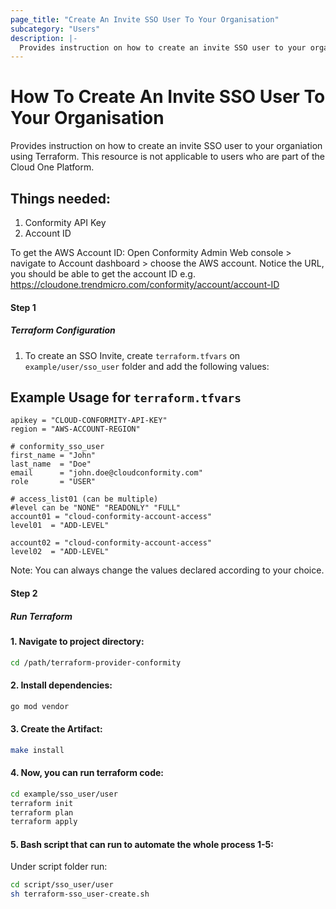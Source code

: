 ```yaml
---
page_title: "Create An Invite SSO User To Your Organisation"
subcategory: "Users"
description: |-
  Provides instruction on how to create an invite SSO user to your organisation using Terraform. This resource is not applicable to users who are part of the Cloud One Platform.
---
```


# How To Create An Invite SSO User To Your Organisation
Provides instruction on how to create an invite SSO user to your organiation using Terraform. This resource is not applicable to users who are part of the Cloud One Platform.

## Things needed:
1. Conformity API Key
2. Account ID

To get the AWS Account ID:
Open Conformity Admin Web console > navigate to Account dashboard > choose the AWS account.
Notice the URL, you should be able to get the account ID e.g. https://cloudone.trendmicro.com/conformity/account/account-ID

#### Step 1

##### Terraform Configuration

1. To create an SSO Invite, create `terraform.tfvars` on `example/user/sso_user` folder and add the following values:

## Example Usage for `terraform.tfvars`
```hcl
apikey = "CLOUD-CONFORMITY-API-KEY"
region = "AWS-ACCOUNT-REGION"

# conformity_sso_user
first_name = "John"
last_name  = "Doe"
email      = "john.doe@cloudconformity.com"
role       = "USER"

# access_list01 (can be multiple)
#level can be "NONE" "READONLY" "FULL"
account01 = "cloud-conformity-account-access"
level01  = "ADD-LEVEL"

account02 = "cloud-conformity-account-access"
level02  = "ADD-LEVEL"
```
Note: You can always change the values declared according to your choice.

#### Step 2

##### Run Terraform

#### 1. Navigate to project directory:
```sh
cd /path/terraform-provider-conformity
```
#### 2. Install dependencies:
```sh
go mod vendor
```
#### 3. Create the Artifact:
```sh
make install
```
#### 4. Now, you can run terraform code:
```sh
cd example/sso_user/user
terraform init
terraform plan
terraform apply
```
#### 5. Bash script that can run to automate the whole process 1-5:

Under script folder run:
```sh
cd script/sso_user/user
sh terraform-sso_user-create.sh
```